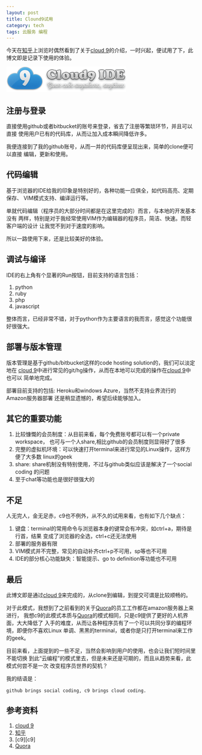 ```yaml
---
layout: post
title: Clound9试用
category: tech
tags: 云服务 编程
---
```


今天在[知乎][知乎]上浏览时偶然看到了关于[cloud 9][cloud 9]的介绍，一时兴起，便试用了下，此
博文即是记录下使用的体验。

![c9](/assets/images/logo_cloud9.png)

## 注册与登录

直接使用github或者bitbucket的账号来登录，省去了注册等繁琐环节，并且可以直接
使用用户已有的代码库，从而让加入成本瞬间降低许多。

我便连接到了我的github账号，从而一并的代码库便呈现出来，简单的clone便可以直接
编辑，更新和使用。

## 代码编辑

基于浏览器的IDE给我的印象是特别好的，各种功能一应俱全，如代码高亮、定期保存、
VIM模式支持、编译运行等。

单就代码编辑（程序员的大部分时间都是在这里完成的）而言，与本地的开发基本没有
两样，特别是对于我经常使用VIM作为编辑器的程序员，简洁、快速。而轻客户端的设计
让我觉不到对于速度的影响。

所以一路使用下来，还是比较美好的体验。

## 调试与编译

IDE的右上角有个显著的Run按钮，目前支持的语言包括：

1. python
2. ruby
3. php
4. javascript

整体而言，已经非常不错，对于python作为主要语言的我而言，感觉这个功能很好很强大。

## 部署与版本管理

版本管理是基于github/bitbucket这样的code hosting solution的，我们可以淡定地在
[cloud 9][cloud 9]中进行常见的git/hg操作，从而在本地可以完成的操作在[cloud 9][cloud 9]中也可以
简单地完成。

部署目前支持的包括: Heroku和windows Azure，当然不支持业界流行的Amazon服务器部署
还是稍显遗憾的，希望后续能够加入。

## 其它的重要功能

1. 比较慷慨的会员制度：从目前来看，每个免费账号都可以有一个private workspace，
   也可与一个人share,相比github的会员制度则显得好了很多
2. 完整的虚拟机环境：可以快速打开terminal来进行常见的Linux操作，这样方便了大多数
   linux的geek
3. share: share机制没有特别使用，不过与github类似应该是解决了一个social coding
   的问题
4. 至于chat等功能也是很好很强大的

## 不足

人无完人，金无足赤，c9也不例外，从不久的试用来看，也有如下几个缺点：

1. 键盘：terminal的常用命令与浏览器本身的键常会有冲突，如ctrl+a，期待是行首，结果
   变成了浏览器的全选，ctrl+c还无法使用
2. 部署的服务器有限
3. VIM模式并不完整，常见的自动补齐ctrl+p不可用，sp等也不可用
4. IDE的部分核心功能缺失：智能提示、go to definition等功能也不可用


## 最后

此博文即是通过[cloud 9][cloud 9]来完成的，从clone到编辑，到提交可谓是比较顺畅的。

对于此模式，我想到了之前看到的关于[Quora][Quora]的员工工作都在amazon服务器上来进行，
我想c9的此模式本质与[Quora][Quora]的模式相同，只是c9提供了更好的人机界面，大大降低了
入手的难度，从而让各种程序员有了一个可以共同分享的编程环境，即便你不喜欢Linux
单调、黑黑的terminal，或者你是只打开terminal来工作的geek。

目前来看，上面提到的一些不足，当然会影响到用户的使用，也会让我们短时间里不能切换
到此“云编程”的模式里去，但是未来还是可期的，而且从趋势来看，此模式何尝不是一次
改变程序员世界的契机？

我的结语是：

    github brings social coding, c9 brings cloud coding.



## 参考资料
1. [cloud 9][cloud 9]
2. [知乎][知乎]
3. [c9][c9]
4. [Quora][Quora]


[cloud 9]: https://c9.io/
[知乎]: http://www.zhihu.com
[Quora]: http://www.quora.com

